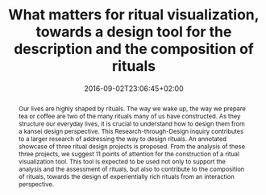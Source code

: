---
slug: what-matters-for-ritual-visualization-towards-a-design-tool-for-the-description-and-the-composition-of-rituals
title: "What matters for ritual visualization, towards a design tool for the description and the composition of rituals"
layout: single
publitype: conference
subsection: conference
everyday: true
researchpage: true
research: 
    -  everyday
institution:
    logo: TUe
    name: "Eindhoven University of Technology"
    web: "https://www.tue.nl/en/"
    colo: "#c72125"
date: 2016-09-02T23:06:45+02:00
reference: "Lévy, P., & Hengeveld B.J. (2016). What matters for ritual visualization – Towards a design tool for the description and the composition of rituals. Proceedings of Kansei Engineering and Emotion Research International Conference 2016, KEER2016. Leeds, UK: Japan Society of Kansei Engineering."
abstract: "Our lives are highly shaped by rituals. The way we wake up, the way we prepare tea or coffee are two of the many rituals many of us have constructed. As they structure our everyday lives, it is crucial to understand how to design them from a kansei design perspective. This Research-through-Design inquiry contributes to a larger research of addressing the way to design rituals. An annotated showcase of three ritual design projects is proposed. From the analysis of these three projects, we suggest 11 points of attention for the construction of a ritual visualization tool. This tool is expected to be used not only to support the analysis and the assessment of rituals, but also to contribute to the composition of rituals, towards the design of experientially rich rituals from an interaction perspective."
link:
    paper: "https://1drv.ms/b/s!AnQx_v88q65Qv4Qq_oHKkRD1JkhMEw?e=GROyxu"
---